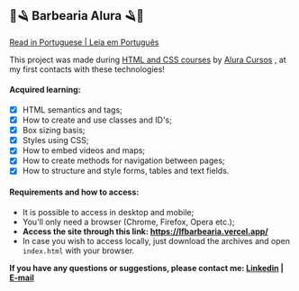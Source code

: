 ## 💈🪒 Barbearia Alura 🪒💈

[Read in Portuguese | Leia em Português](README.pt.md)

This project was made during [HTML and CSS courses](https://cursos.alura.com.br/formacao-html-e-css) by [Alura Cursos](https://www.alura.com.br/) , at my first contacts with these technologies!

#### Acquired learning:
  - [x] HTML semantics and tags; 
  - [x] How to create and use classes and ID's; 
  - [x] Box sizing basis; 
  - [x] Styles using CSS;
  - [x] How to embed videos and maps;
  - [x] How to create methods for navigation between pages;
  - [x] How to structure and style forms, tables and text fields.

#### Requirements and how to access:

  - It is possible to access in desktop and mobile;
  - You'll only need a browser (Chrome, Firefox, Opera etc.);
  - **Access the site through this link: https://lfbarbearia.vercel.app/**
  - In case you wish to access locally, just download the archives and open `index.html` with your browser.

**If you have any questions or suggestions, please contact me: [Linkedin](https://www.linkedin.com/in/lucas-r-freitas/) | [E-mail](mailto:pro.lucasrfreitas@gmail.com)**
